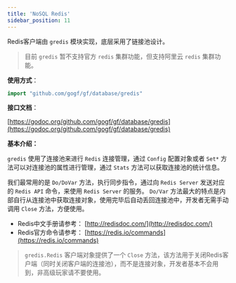 ```yaml
---
title: 'NoSQL Redis'
sidebar_position: 11
---
```


Redis客户端由 `gredis` 模块实现，底层采用了链接池设计。

> 目前 `gredis` 暂不支持官方 `redis` 集群功能，但支持阿里云 `redis` 集群功能。

**使用方式**：

```  go
import "github.com/gogf/gf/database/gredis"

```

**接口文档**：

[https://godoc.org/github.com/gogf/gf/database/gredis](https://godoc.org/github.com/gogf/gf/database/gredis)

**基本介绍：**

`gredis` 使用了连接池来进行 `Redis` 连接管理，通过 `Config` 配置对象或者 `Set*` 方法可以对连接池的属性进行管理，通过 `Stats` 方法可以获取连接池的统计信息。

我们最常用的是 `Do/DoVar` 方法，执行同步指令，通过向 `Redis Server` 发送对应的 `Redis API` 命令，来使用 `Redis Server` 的服务。 `Do/Var` 方法最大的特点是内部自行从连接池中获取连接对象，使用完毕后自动丢回连接池中，开发者无需手动调用 `Close` 方法，方便使用。

- Redis中文手册请参考： [http://redisdoc.com/](http://redisdoc.com/)
- Redis官方命令请参考： [https://redis.io/commands](https://redis.io/commands)

> `gredis.Redis` 客户端对象提供了一个 `Close` 方法，该方法用于关闭Redis客户端（同时关闭客户端的连接池），而不是连接对象，开发者基本不会用到，非高级玩家请不要使用。
